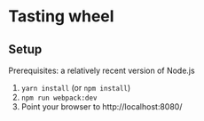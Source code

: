 # Tasting wheel

## Setup

Prerequisites: a relatively recent version of Node.js

1. `yarn install` (or `npm install`)
2. `npm run webpack:dev`
3. Point your browser to http://localhost:8080/
